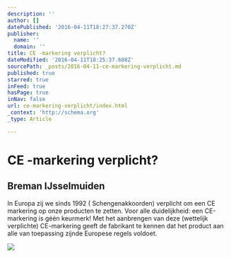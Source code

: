 ```yaml
---
description: ''
author: []
datePublished: '2016-04-11T18:27:37.270Z'
publisher:
  name: ''
  domain: ''
title: CE -markering verplicht?
dateModified: '2016-04-11T18:25:37.608Z'
sourcePath: _posts/2016-04-11-ce-markering-verplicht.md
published: true
starred: true
inFeed: true
hasPage: true
inNav: false
url: ce-markering-verplicht/index.html
_context: 'http://schema.org'
_type: Article

---
```

# CE -markering verplicht?

<article style=""><h1>Breman IJsselmuiden</h1><p>In Europa zij we sinds 1992 ( Schengenakkoorden) verplicht om een CE markering op onze producten te zetten. Voor alle duidelijkheid: een CE-markering is géén keurmerk! Met het aanbrengen van deze (wettelijk verplichte) CE-markering geeft de fabrikant te kennen dat het product aan alle van toepassing zijnde Europese regels voldoet.</p><img src="http://www.breman.nl/cms/FCKeditor/cstmFiles/wwwbreman-ijsselmuidennl/blog/eu.jpg" /></article>